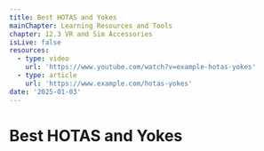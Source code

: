```yaml
---
title: Best HOTAS and Yokes
mainChapter: Learning Resources and Tools
chapter: 12.3 VR and Sim Accessories
isLive: false
resources:
  - type: video
    url: 'https://www.youtube.com/watch?v=example-hotas-yokes'
  - type: article
    url: 'https://www.example.com/hotas-yokes'
date: '2025-01-03'
---
```


# Best HOTAS and Yokes

